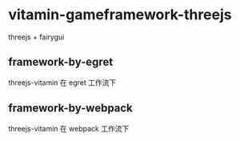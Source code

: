 # vitamin-gameframework-threejs
threejs + fairygui 

## framework-by-egret
threejs-vitamin 在 egret 工作流下

## framework-by-webpack
threejs-vitamin 在 webpack 工作流下
